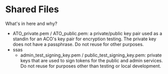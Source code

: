 # Shared Files

What's in here and why?

* ATO_private.pem / ATO_public.pem: a private/public key pair used as a standin for an ACO's key pair for encryption testing. The private key does not have a passphrase. Do not reuse for other purposes.
* ssas
  * admin_test_signing_key.pem / public_test_signing_key.pem: private keys that are used to sign tokens for the public and admin services. Do not reuse for purposes other than testing or local development.